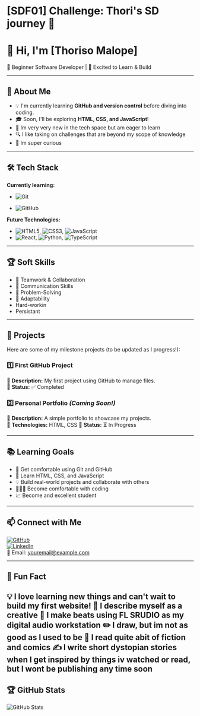 # [SDF01] Challenge: Thori's SD journey 🚀

# 👋 Hi, I'm [Thoriso Malope]

🌱 Beginner Software Developer | 🚀 Excited to Learn & Build

---

## 🎯 About Me

- 💡 I'm currently learning **GitHub and version control** before diving into coding.
- 🎓 Soon, I'll be exploring **HTML, CSS, and JavaScript**!
- 🤖 Im very very new in the tech space but am eager to learn
- 🔍 I like taking on challenges that are beyond my scope of knowledge
- 📡 Im super curious

---

## 🛠️ Tech Stack

**Currently learning:**

- ![Git](https://img.shields.io/badge/-Git-F05032?style=flat&logo=git&logoColor=white)

- ![GitHub](https://img.shields.io/badge/-GitHub-181717?style=flat-circle&logo=github)

**Future Technologies:**

- ![HTML5](https://img.shields.io/badge/-HTML5-black?style=flat-circle&logo=html5&logoColor=white), ![CSS3](https://img.shields.io/badge/-CSS3-black?style=flat-circle&logo=css3), ![JavaScript](https://img.shields.io/badge/-JavaScript-black?style=flat-circle&logo=javascript)
- ![React](https://img.shields.io/badge/-React-black?style=flat-circle&logo=react), ![Python](https://img.shields.io/badge/-Python-black?style=flat-circle&logo=python), ![TypeScript](https://img.shields.io/badge/-TypeScript-black?style=flat-circle&logo=typescript) 

---

## 🏆 Soft Skills

- 🤝 Teamwork & Collaboration
- 📢 Communication Skills
- 🎯 Problem-Solving
- 🚀 Adaptability
- Hard-workin
- Persistant

---

## 📌 Projects

Here are some of my milestone projects (to be updated as I progress!):

### **1️⃣ First GitHub Project**

🔹 **Description:** My first project using GitHub to manage files.  
🔹 **Status:** ✅ Completed

### **2️⃣ Personal Portfolio** _(Coming Soon!)_

🔹 **Description:** A simple portfolio to showcase my projects.  
🔹 **Technologies:** HTML, CSS
🔹 **Status:** ⏳ In Progress

---

## 📚 Learning Goals

- 🚀 Get comfortable using Git and GitHub
- 🎨 Learn HTML, CSS, and JavaScript
- 💡 Build real-world projects and collaborate with others
- 👨🏾‍💻 Become comfortable with coding
- 📈 Become and excellent student 

---

## 📫 Connect with Me

[![GitHub](https://img.shields.io/badge/-GitHub-181717?style=flat&logo=github&logoColor=white)](https://github.com/thorimalope)  
[![LinkedIn](https://img.shields.io/badge/-LinkedIn-blue?style=flat&logo=linkedin&logoColor=white)](https://linkedin.com/in/thorisomalope)  
📧 Email: [youremail@example.com](mailto:thorimalope@gmail.com)

---

## 🚀 Fun Fact

💡 I love learning new things and can't wait to build my first website!
🎨 I describe myself as a creative
🎹 I make beats using FL SRUDIO as my digital audio workstation
✏️ I draw, but im not as good as I used to be
📖 I read quite abit of fiction and comics
✍️ I write short dystopian stories when I get inspired by things iv watched or read, but I wont be publishing any time soon
---

## 🏆 GitHub Stats

![GitHub Stats](https://github-readme-stats.vercel.app/api?username=Thorimalope&show_icons=true&theme=radical)
